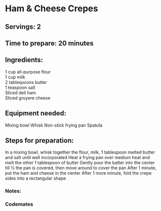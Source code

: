 # Ham & Cheese Crepes

## Servings: 2 

## Time to prepare: 20 minutes

## Ingredients:
1 cup all-purpose flour  
1 cup milk  
2 tablespoons butter  
1 teaspoon salt  
Sliced deli ham  
Sliced gruyere cheese  

## Equipment needed:
Mixing bowl
Whisk
Non-stick frying pan
Spatula

## Steps for preparation:
In a mixing bowl, whisk together the flour, milk, 1 tablespoon melted butter and salt until well incorporated
Heat a frying pan over medium heat and melt the other 1 tablespoon of butter
Gently pour the batter into the center till ½ the pan is covered, then move around to cover the pan
After 1 minute, put the ham and cheese in the center
After 1 more minute, fold the crepe sides into a rectangular shape


### Notes:



### Codemates #
